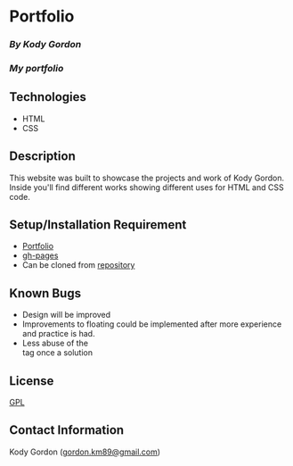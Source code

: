 # Portfolio

### _By Kody Gordon_
### _My portfolio_

## Technologies
* HTML
* CSS

## Description
This website was built to showcase the projects and work of Kody Gordon. Inside you'll find different works showing different uses for HTML and CSS code. 

## Setup/Installation Requirement
* [Portfolio](https://github.com/kody7mm/portfolio.git)
* [gh-pages](https://github.com/Kody7mm/kody7mm.github.io.git/portfolio)
* Can be cloned from [repository](https://github.com/kody7mm/portfolio.git)

## Known Bugs
* Design will be improved
* Improvements to floating could be implemented after more experience and practice is had.
* Less abuse of the <br> tag once a solution

## License
[GPL](https://choosealicense.com/licenses/gpl-3.0/)

## Contact Information
Kody Gordon (gordon.km89@gmail.com)